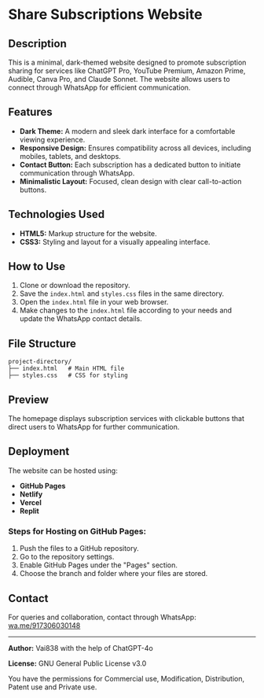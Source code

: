 # Share Subscriptions Website

## Description
This is a minimal, dark-themed website designed to promote subscription sharing for services like ChatGPT Pro, YouTube Premium, Amazon Prime, Audible, Canva Pro, and Claude Sonnet. The website allows users to connect through WhatsApp for efficient communication.

## Features
- **Dark Theme:** A modern and sleek dark interface for a comfortable viewing experience.
- **Responsive Design:** Ensures compatibility across all devices, including mobiles, tablets, and desktops.
- **Contact Button:** Each subscription has a dedicated button to initiate communication through WhatsApp.
- **Minimalistic Layout:** Focused, clean design with clear call-to-action buttons.

## Technologies Used
- **HTML5:** Markup structure for the website.
- **CSS3:** Styling and layout for a visually appealing interface.

## How to Use
1. Clone or download the repository.
2. Save the `index.html` and `styles.css` files in the same directory.
3. Open the `index.html` file in your web browser.
4. Make changes to the  `index.html` file according to your needs and update the WhatsApp contact details.

## File Structure
```
project-directory/
├── index.html   # Main HTML file
├── styles.css   # CSS for styling
```

## Preview
The homepage displays subscription services with clickable buttons that direct users to WhatsApp for further communication.

## Deployment
The website can be hosted using:
- **GitHub Pages**
- **Netlify**
- **Vercel**
- **Replit**

### Steps for Hosting on GitHub Pages:
1. Push the files to a GitHub repository.
2. Go to the repository settings.
3. Enable GitHub Pages under the "Pages" section.
4. Choose the branch and folder where your files are stored.

## Contact
For queries and collaboration, contact through WhatsApp:
[wa.me/917306030148](https://wa.me/917306030148)

---
**Author:** Vai838 with the help of ChatGPT-4o

**License:** GNU General Public License v3.0

You have the permissions for Commercial use, Modification, Distribution, Patent use and Private use.

